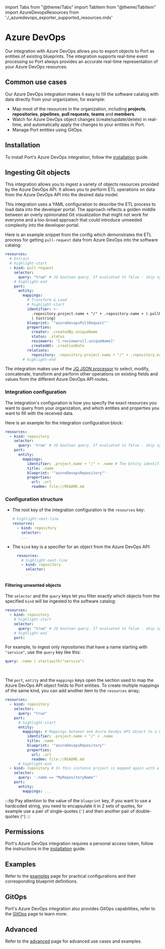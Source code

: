import Tabs from "@theme/Tabs"
import TabItem from "@theme/TabItem"
import AzureDevopsResources from './\_azuredevops_exporter_supported_resources.mdx'

# Azure DevOps

Our integration with Azure DevOps allows you to export objects to Port as entities of existing blueprints. The integration supports real-time event processing so Port always provides an accurate real-time representation of your Azure DevOps resources.

## Common use cases

Our Azure DevOps integration makes it easy to fill the software catalog with data directly from your organization, for example:

- Map most of the resources in the organization, including **projects**, **repositories**, **pipelines**, **pull requests**, **teams** and **members**.
- Watch for Azure DevOps object changes (create/update/delete) in real-time, and automatically apply the changes to your entities in Port.
- Manage Port entities using GitOps.

## Installation

To install Port's Azure DevOps integration, follow the [installation](./installation.md) guide.

## Ingesting Git objects

This integration allows you to ingest a variety of objects resources provided by the Azure DevOps API. It allows you to perform ETL operations on data from the Azure DevOps API into the desired data model.

This integration uses a YAML configuration to describe the ETL process to load data into the developer portal. The approach reflects a golden middle between an overly opinionated Git visualization that might not work for everyone and a too-broad approach that could introduce unneeded complexity into the developer portal.

Here is an example snippet from the config which demonstrates the ETL process for getting `pull-request` data from Azure DevOps into the software catalog:

```yaml showLineNumbers
resources:
  # Extract
  # highlight-start
  - kind: pull-request
    selector:
      query: "true" # JQ boolean query. If evaluated to false - skip syncing the object.
    # highlight-end
    port:
      entity:
        mappings:
          # Transform & Load
          # highlight-start
          identifier: >-
            .repository.project.name + "/" + .repository.name + (.pullRequestId
            | tostring)
          blueprint: '"azureDevopsPullRequest"'
          properties:
            creator: .createdBy.uniqueName
            status: .status
            reviewers: '[.reviewers[].uniqueName]'
            createdAt: .creationDate
          relations:
            repository: .repository.project.name + "/" + .repository.name
        # highlight-end
```

The integration makes use of the [JQ JSON processor](https://stedolan.github.io/jq/manual/) to select, modify, concatenate, transform and perform other operations on existing fields and values from the different Azure DevOps API routes.

### Integration configuration

The integration's configuration is how you specify the exact resources you want to query from your organization, and which entities and properties you want to fill with the received data.

Here is an example for the integration configuration block:

```yaml showLineNumbers
resources:
  - kind: repository
    selector:
      query: 'true' # JQ boolean query. If evaluated to false - skip syncing the object.
    port:
      entity:
        mappings:
          identifier: .project.name + "/" + .name # The Entity identifier will be the repository name.
          title: .name
          blueprint: '"azureDevopsRepository"'
          properties:
            url: .url
            readme: file://README.md
```

### Configuration structure

- The root key of the integration configuration is the `resources` key:

  ```yaml showLineNumbers
  # highlight-next-line
  resources:
    - kind: repository
      selector:
      ...
  ```

- The `kind` key is a specifier for an object from the Azure DevOps API:

  ```yaml showLineNumbers
    resources:
      # highlight-next-line
      - kind: repository
        selector:
        ...
  ```

  <AzureDevopsResources/>

#### Filtering unwanted objects

The `selector` and the `query` keys let you filter exactly which objects from the specified `kind` will be ingested to the software catalog:

  ```yaml showLineNumbers
  resources:
    - kind: repository
      # highlight-start
      selector:
        query: "true" # JQ boolean query. If evaluated to false - skip syncing the object.
      # highlight-end
      port:
  ```

For example, to ingest only repositories that have a name starting with `"service"`, use the `query` key like this:

```yaml showLineNumbers
query: .name | startswith("service")
```

<br/>

The `port`, `entity` and the `mappings` keys open the section used to map the Azure DevOps API object fields to Port entities. To create multiple mappings of the same kind, you can add another item to the `resources` array;

  ```yaml showLineNumbers
  resources:
    - kind: repository
      selector:
        query: "true"
      port:
        # highlight-start
        entity:
          mappings: # Mappings between one Azure DevOps API object to a Port entity. Each value is a JQ query.
            identifier: .project.name + "/" + .name
            title: .name
            blueprint: '"azureDevopsRepository"'
            properties:
              url: .url
              readme: file://README.md
        # highlight-end
    - kind: repository # In this instance project is mapped again with a different filter
      selector:
        query: '.name == "MyRepositoryName"'
      port:
        entity:
          mappings: ...
  ```

  :::tip
  Pay attention to the value of the `blueprint` key, if you want to use a hardcoded string, you need to encapsulate it in 2 sets of quotes, for example use a pair of single-quotes (`'`) and then another pair of double-quotes (`"`)
  :::

## Permissions

Port's Azure DevOps integration requires a personal access token, follow the instructions in the [installation](./installation.md#create-a-personal-access-token) guide.

## Examples

Refer to the [examples](./examples.md) page for practical configurations and their corresponding blueprint definitions.

## GitOps

Port's Azure DevOps integration also provides GitOps capabilities, refer to the [GitOps](./gitops/gitops.md) page to learn more.

## Advanced

Refer to the [advanced](./advanced.md) page for advanced use cases and examples.
